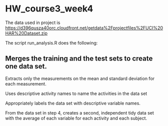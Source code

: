 # HW_course3_week4

The data used in project is https://d396qusza40orc.cloudfront.net/getdata%2Fprojectfiles%2FUCI%20HAR%20Dataset.zip

The script run_analysis.R does the following:

## Merges the training and the test sets to create one data set.

Extracts only the measurements on the mean and standard deviation for each measurement.


Uses descriptive activity names to name the activities in the data set


Appropriately labels the data set with descriptive variable names.


From the data set in step 4, creates a second, independent tidy data set with the average of each variable for each activity and each subject.



